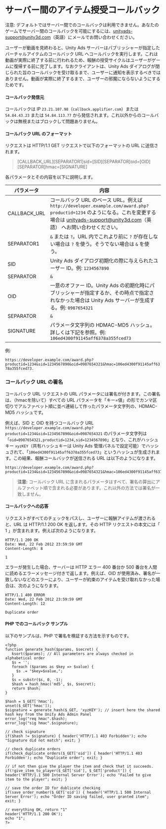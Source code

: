 # サーバー間のアイテム授受コールバック

注意: デフォルトではサーバー間でのコールバックは利用できません。あなたのゲームでサーバー間のコールバックを可能にするには、unityads-support@unity3d.com（英語）にメールでお問い合わせください。

ユーザーが動画を見終わると、Unity Ads サーバーはパブリッシャーが指定したバーチャルアイテムのコールバック URL へコールバックを実行します。これは動画が実際に終了する前に行われるため、報酬の授受サイクルはユーザーがゲームに復帰する前に完了します。なおクライアントは、Unity Ads ダイアログが閉じられた旨のコールバックを受け取るまで、ユーザーに通知を表示するべきではありません。動画が実際に終了するまで、ユーザーの邪魔にならないようにするためです。

#### コールバック発信元
コールバックは IP `23.21.107.98`（`callback.applifier.com`）または `54.84.43.23` または `54.84.113.77` から発信されます。これ以外からのコールバックは無視またはブロックして問題ありません。

#### コールバック URL のフォーマット
リクエストは HTTP/1.1 GET リクエストで以下のフォーマットの URL に送信されます。
> 
> [CALLBACK_URL][SEPARATOR1]sid=[SID][SEPARATOR]oid=[OID][SEPARATOR]hmac=[SIGNATURE]
> 

各パラメータとその内容を以下に説明します。

|パラメータ|内容|
|---------|-------|
|CALLBACK_URL|コールバック URL のベース URL。例えば `http://developer.example.com/award.php?productid=1234` のようになる。これを変更する場合は unityads-support@unity3d.com（英語） へお問い合わせください。 |
|SEPARATOR1|`&` または `?`。URL 内でこれより前に `?` が存在しない場合は `?` を使う。そうでない場合は `&` を使う。|
|SID|Unity Ads ダイアログ初期化の際に与えられたユーザー ID。例: `1234567890`|
|SEPARATOR|`&`|
|OID|一意のオファー ID。Unity Ads の初期化時にパブリッシャーが指定するか、その時点で指定されなかった場合は Unity Ads サーバーが生成する。例: `0987654321`|
|SEPARATOR|`&`|
|SIGNATURE|パラメータ文字列の HDMAC-MD5 ハッシュ。詳しくは下記を参照。例: `106ed4300f91145aff6378a355fced73`|

例:

```https://developer.example.com/award.php?productid=1234&sid=1234567890&oid=0987654321&hmac=106ed4300f91145aff6378a355fced73.```

### コールバック URL の署名
コールバック URL リクエストの URL パラメータには署名が付きます。この署名は、（hmacを除いて）すべての URL パラメータを「キー=値」の形でカンマ区切りでアルファベット順に並べ連結して作ったパラメータ文字列の、HDMAC-MD5 ハッシュです。

例えば、SID と OID を持つコールバック URL `https://developer.example.com/award.php?productid=1234&sid=1234567890&oid=0987654321` のパラメータ文字列は「`oid=0987654321,productid=1234,sid=1234567890`」となり、これがハッシュキー `xyzKEY`（共有ハッシュキーは Unity Ads 管理パネルで設定可能）でハッシュされて、「`106ed4300f91145aff6378a355fced73`」というハッシュが生成されます。この結果、報酬コールバックが送信される URL は以下のようになります。


```
https://developer.example.com/award.php?productid=1234&sid=1234567890&oid=0987654321&hmac=106ed4300f91145aff6378a355fced73
```


>**注意:** コールバック URL に含まれるパラメータはすべて、署名の算出にアルファベット順で含まれる必要があります。これ以外の方法では署名が一致しません。


#### コールバックへの応答
リクエストがすべてのチェックをパスし、ユーザーに報酬アイテムが渡されると、URL は HTTP/1.1 200 OK を返します。その HTTP リクエストの本文には「 1 」が含まれます。例えば次のようになります。


```
HTTP/1.1 200 OK
Date: Wed, 22 Feb 2012 23:59:59 GMT
Content-Length: 8

1
```


エラーが発生した場合、サーバーは HTTP エラー 400 番台か 500 番台を人間に読めるエラーメッセージ付きで返します。例えば、OID が使用済み、署名が一致しないなどのエラーにより、ユーザーが約束のアイテムを受け取れなかった場合は、次のようになります。


```
HTTP/1.1 400 ERROR
Date: Wed, 22 Feb 2012 23:59:59 GMT
Content-Length: 12

Duplicate order
```


#### PHP でのコールバック サンプル
以下のサンプルは、PHP で署名を検証する方法を示すものです。


```
<?php
function generate_hash($params, $secret) {
   ksort($params); // All parameters are always checked in alphabetical order
   $s = '';
   foreach ($params as $key => $value) {
     $s .= "$key=$value,";
   }
   $s = substr($s, 0, -1);
   $hash = hash_hmac('md5', $s, $secret);
   return $hash;
}

$hash = $_GET['hmac'];
unset($_GET['hmac']);
$signature = generate_hash($_GET, 'xyzKEY'); // insert here the shared hash key from the Unity Ads Admin Panel
error_log("req hmac".$hash);
error_log("sig hmac".$signature);

// check signature
if($hash != $signature) { header('HTTP/1.1 403 Forbidden'); echo "Signature did not match"; exit; }

// check duplicate orders
if(check_duplicate_orders($_GET['oid']) { header('HTTP/1.1 403 Forbidden'); echo "Duplicate order"; exit; }

// if not then give the player the item and check that it succeeds.
if(!give_item_to_player($_GET['sid'], $_GET['product']) { header('HTTP/1.1 500 Internal Server Error'); echo "Failed to give item to the player"; exit; }

// save the order ID for dublicate checking
if(save_order_number($_GET['oid']) { header('HTTP/1.1 500 Internal Server Error'); echo "Order ID saving failed, user granted item"; exit; }

// everything OK, return "1"
header('HTTP/1.1 200 OK');
echo "1";
?>
```
